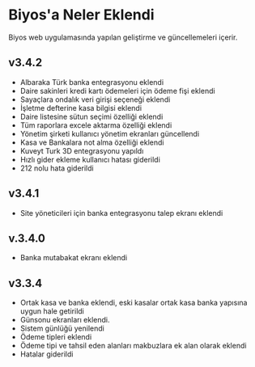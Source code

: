# Biyos'a Neler Eklendi
Biyos web uygulamasında yapılan geliştirme ve güncellemeleri içerir.  

## v3.4.2
- Albaraka Türk banka entegrasyonu eklendi
- Daire sakinleri kredi kartı ödemeleri için ödeme fişi eklendi
- Sayaçlara ondalık veri girişi seçeneği eklendi
- İşletme defterine kasa bilgisi eklendi
- Daire listesine sütun seçimi özelliği eklendi
- Tüm raporlara excele aktarma özelliği eklendi
- Yönetim şirketi kullanıcı yönetim ekranları güncellendi
- Kasa ve Bankalara not alma özelliği eklendi
- Kuveyt Turk 3D entegrasyonu yapıldı
- Hızlı gider ekleme kullanıcı hatası giderildi
- 212 nolu hata giderildi

## v3.4.1
- Site yöneticileri için banka entegrasyonu talep ekranı eklendi

## v.3.4.0
- Banka mutabakat ekranı eklendi

## v3.3.4
- Ortak kasa ve banka eklendi, eski kasalar ortak kasa banka yapısına uygun hale getirildi
- Günsonu ekranları eklendi. 
- Sistem günlüğü yenilendi
- Ödeme tipleri eklendi
- Ödeme tipi ve tahsil eden alanları makbuzlara ek alan olarak eklendi
- Hatalar giderildi
